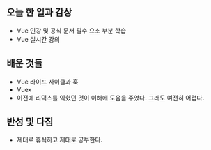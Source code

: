 ## 오늘 한 일과 감상
- Vue 인강 및 공식 문서 필수 요소 부분 학습
- Vue 실시간 강의

## 배운 것들
- Vue 라이프 사이클과 훅
- Vuex
 - 이전에 리덕스를 익혔던 것이 이해에 도움을 주었다. 그래도 여전히 어렵다.

## 반성 및 다짐

- 제대로 휴식하고 제대로 공부한다.
